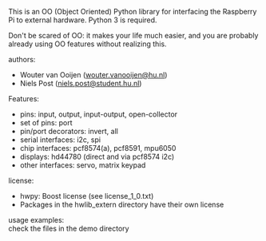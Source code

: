 This is an OO (Object Oriented) Python library 
for interfacing the Raspberry Pi to external hardware.
Python 3 is required.

Don't be scared of OO: it makes your life much easier,
and you are probably already using OO features without realizing this.

authors: 
   - Wouter van Ooijen (wouter.vanooijen@hu.nl)
   - Niels Post (niels.post@student.hu.nl)

Features:
   - pins: input, output, input-output, open-collector
   - set of pins: port
   - pin/port decorators: invert, all
   - serial interfaces: i2c, spi
   - chip interfaces: pcf8574(a), pcf8591, mpu6050
   - displays: hd44780 (direct and via pcf8574 i2c)
   - other interfaces: servo, matrix keypad
   
license:
   - hwpy: Boost license (see license_1_0.txt)
   - Packages in the hwlib_extern directory have their own license
   
usage examples:   
   check the files in the demo directory


